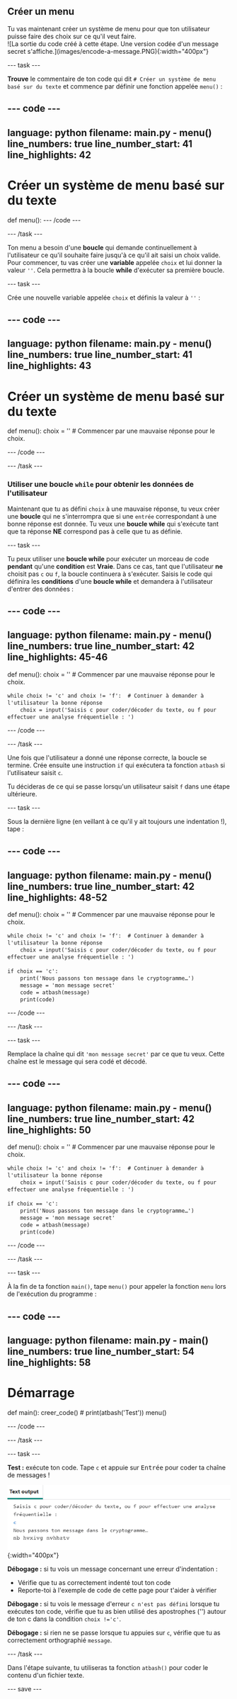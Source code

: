 ## Créer un menu

<div style="display: flex; flex-wrap: wrap">
<div style="flex-basis: 200px; flex-grow: 1; margin-right: 15px;">
Tu vas maintenant créer un système de menu pour que ton utilisateur puisse faire des choix sur ce qu'il veut faire. 
</div>
<div>
![La sortie du code créé à cette étape. Une version codée d'un message secret s'affiche.](images/encode-a-message.PNG){:width="400px"}
</div>
</div>

--- task ---

**Trouve** le commentaire de ton code qui dit `# Créer un système de menu basé sur du texte` et commence par définir une fonction appelée `menu()` :

--- code ---
---
language: python
filename: main.py - menu()
line_numbers: true
line_number_start: 41
line_highlights: 42
---
# Créer un système de menu basé sur du texte
def menu():
--- /code ---

--- /task ---

Ton menu a besoin d'une **boucle** qui demande continuellement à l'utilisateur ce qu'il souhaite faire jusqu'à ce qu'il ait saisi un choix valide. Pour commencer, tu vas créer une **variable** appelée `choix` et lui donner la valeur `''`. Cela permettra à la boucle **while** d'exécuter sa première boucle.

--- task ---

Crée une nouvelle variable appelée `choix` et définis la valeur à `''` :

--- code ---
---
language: python
filename: main.py - menu()
line_numbers: true
line_number_start: 41
line_highlights: 43
---
# Créer un système de menu basé sur du texte
def menu():
    choix = ''  # Commencer par une mauvaise réponse pour le choix.

--- /code ---

--- /task ---

### Utiliser une boucle `while` pour obtenir les données de l'utilisateur

Maintenant que tu as défini `choix` à une mauvaise réponse, tu veux créer une **boucle** qui ne s'interrompra que si une `entrée` correspondant à une bonne réponse est donnée. Tu veux une **boucle while** qui s'exécute tant que ta réponse **NE** correspond pas à celle que tu as définie.

--- task ---

Tu peux utiliser une **boucle while** pour exécuter un morceau de code **pendant** qu'une **condition** est **Vraie**. Dans ce cas, tant que l'utilisateur **ne** choisit pas `c` ou `f`, la boucle continuera à s'exécuter. Saisis le code qui définira les **conditions** d'une **boucle while** et demandera à l'utilisateur d'entrer des données :

--- code ---
---
language: python
filename: main.py - menu()
line_numbers: true
line_number_start: 42
line_highlights: 45-46
---
def menu():
    choix = ''  # Commencer par une mauvaise réponse pour le choix.

    while choix != 'c' and choix != 'f':  # Continuer à demander à l'utilisateur la bonne réponse
        choix = input('Saisis c pour coder/décoder du texte, ou f pour effectuer une analyse fréquentielle : ')
--- /code ---

--- /task ---

Une fois que l'utilisateur a donné une réponse correcte, la boucle se termine. Crée ensuite une instruction `if` qui exécutera ta fonction `atbash` si l'utilisateur saisit `c`.

Tu décideras de ce qui se passe lorsqu'un utilisateur saisit `f` dans une étape ultérieure.

--- task ---

Sous la dernière ligne (en veillant à ce qu'il y ait toujours une indentation !), tape :

--- code ---
---
language: python
filename: main.py - menu()
line_numbers: true
line_number_start: 42
line_highlights: 48-52
---
def menu():
    choix = ''  # Commencer par une mauvaise réponse pour le choix.

    while choix != 'c' and choix != 'f':  # Continuer à demander à l'utilisateur la bonne réponse
        choix = input('Saisis c pour coder/décoder du texte, ou f pour effectuer une analyse fréquentielle : ')
    
    if choix == 'c':
        print('Nous passons ton message dans le cryptogramme…')
        message = 'mon message secret' 
        code = atbash(message)
        print(code)

--- /code ---

--- /task ---

--- task ---

Remplace la chaîne qui dit `'mon message secret'` par ce que tu veux. Cette chaîne est le message qui sera codé et décodé.

--- code ---
---
language: python
filename: main.py - menu()
line_numbers: true
line_number_start: 42
line_highlights: 50
---
def menu():
    choix = ''  # Commencer par une mauvaise réponse pour le choix.

    while choix != 'c' and choix != 'f':  # Continuer à demander à l'utilisateur la bonne réponse
        choix = input('Saisis c pour coder/décoder du texte, ou f pour effectuer une analyse fréquentielle : ')
    
    if choix == 'c':
        print('Nous passons ton message dans le cryptogramme…')
        message = 'mon message secret'
        code = atbash(message)
        print(code)

--- /code ---

--- /task ---

--- task ---

À la fin de ta fonction `main()`, tape `menu()` pour appeler la fonction `menu` lors de l'exécution du programme :

--- code ---
---
language: python
filename: main.py - main()
line_numbers: true
line_number_start: 54
line_highlights: 58
---
# Démarrage
def main():
    creer_code()
    # print(atbash('Test'))
    menu()

--- /code ---

--- /task ---

--- task ---

**Test :** exécute ton code. Tape `c` et appuie sur <kbd>Entrée</kbd> pour coder ta chaîne de messages !

![La sortie du code créé à cette étape. Une version codée d'un message secret est affichée.](images/encode-a-message.PNG){:width="400px"}

**Débogage :** si tu vois un message concernant une erreur d'indentation :
- Vérifie que tu as correctement indenté tout ton code
- Reporte-toi à l'exemple de code de cette page pour t'aider à vérifier

**Débogage :** si tu vois le message d'erreur `c n'est pas défini` lorsque tu exécutes ton code, vérifie que tu as bien utilisé des apostrophes ('') autour de ton c dans la condition `choix !='c'`.

**Débogage :** si rien ne se passe lorsque tu appuies sur `c`, vérifie que tu as correctement orthographié `message`.

--- /task ---

Dans l'étape suivante, tu utiliseras ta fonction `atbash()` pour coder le contenu d'un fichier texte.

--- save ---
